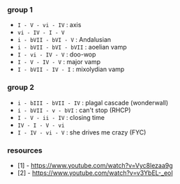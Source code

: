 
### group 1

* `I - V - vi - IV`      : axis
* `vi - IV - I - V`
* `i - bVII - bVI - V`    : Andalusian
* `i - bVII - bVI - bVII` : aoelian vamp 
* `I - vi - IV - V`       : doo-wop
* `I - V - IV - V`        : major vamp
* `I - bVII - IV - I`     : mixolydian vamp

### group 2

* `i - bIII - bVII - IV` : plagal cascade (wonderwall)
* `i - bVII - v - bVI` : can't stop (RHCP) 
* `I - V - ii - IV` : closing time 
* `IV - I - V - vi` 
* `I - IV - vi - V` : she drives me crazy (FYC)

### resources

* [1] - https://www.youtube.com/watch?v=Vyc8lezaa9g
* [2] - https://www.youtube.com/watch?v=v3YbEL-_eoI
